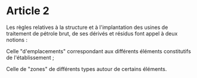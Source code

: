 # Article 2

Les règles relatives à la structure et à l'implantation des usines de traitement de pétrole brut, de ses dérivés et résidus font appel à deux notions :

Celle "d'emplacements" correspondant aux différents éléments constitutifs de l'établissement ;

Celle de "zones" de différents types autour de certains éléments.
